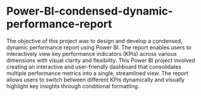 # Power-BI-condensed-dynamic-performance-report
The objective of this project was to design and develop a condensed, dynamic performance report using Power BI. The report enables users to interactively view key performance indicators (KPIs) across various dimensions with visual clarity and flexibility. This Power BI project involved creating an interactive and user-friendly dashboard that consolidates multiple performance metrics into a single, streamlined view. The report allows users to switch between different KPIs dynamically and visually highlight key insights through conditional formatting.

